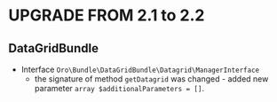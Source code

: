 UPGRADE FROM 2.1 to 2.2
=======================

DataGridBundle
--------------
- Interface `Oro\Bundle\DataGridBundle\Datagrid\ManagerInterface`
    - the signature of method `getDatagrid` was changed - added new parameter `array $additionalParameters = []`.
